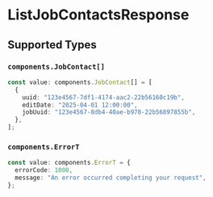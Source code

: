 # ListJobContactsResponse


## Supported Types

### `components.JobContact[]`

```typescript
const value: components.JobContact[] = [
  {
    uuid: "123e4567-7df1-4174-aac2-22b56160c19b",
    editDate: "2025-04-01 12:00:00",
    jobUuid: "123e4567-8db4-40ae-b978-22b56897855b",
  },
];
```

### `components.ErrorT`

```typescript
const value: components.ErrorT = {
  errorCode: 1000,
  message: "An error occurred completing your request",
};
```

